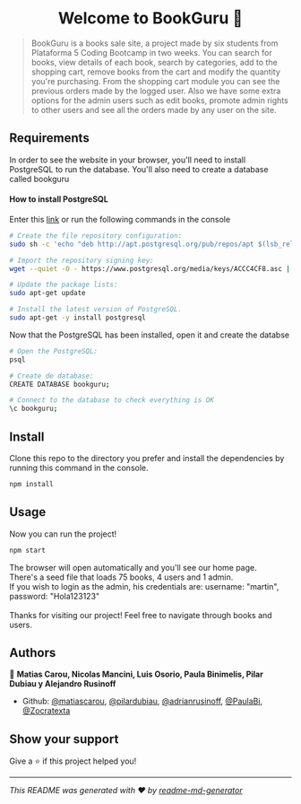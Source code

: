 <h1 align="center">Welcome to BookGuru 👋</h1>
<p>
</p>

> BookGuru is a books sale site, a project made by six students from Plataforma 5 Coding Bootcamp in two weeks. You can search for books, view details of each book, search by categories, add to the shopping cart, remove books from the cart and modify the quantity you're purchasing. From the shopping cart module you can see the previous orders made by the logged user. Also we have some extra options for the admin users such as edit books, promote admin rights to other users and see all the orders made by any user on the site.

## Requirements

<p>In order to see the website in your browser, you'll need to install PostgreSQL to run the database. You'll also need to create a database called bookguru
</br>
<h4>How to install PostgreSQL</h4>
<p>Enter this <a href="https://www.postgresql.org/download/linux/ubuntu/" target=”blank”>link</a> or run the following commands in the console</p>
</p>

```sh
# Create the file repository configuration:
sudo sh -c 'echo "deb http://apt.postgresql.org/pub/repos/apt $(lsb_release -cs)-pgdg main" > /etc/apt/sources.list.d/pgdg.list'

# Import the repository signing key:
wget --quiet -O - https://www.postgresql.org/media/keys/ACCC4CF8.asc | sudo apt-key add -

# Update the package lists:
sudo apt-get update

# Install the latest version of PostgreSQL.
sudo apt-get -y install postgresql
```

<p>Now that the PostgreSQL has been installed, open it and create the databse</p>

```sh
# Open the PostgreSQL:
psql

# Create de database:
CREATE DATABASE bookguru;

# Connect to the database to check everything is OK
\c bookguru;
```

## Install

<p>Clone this repo to the directory you prefer and install the dependencies by running this command in the console.</p>

```sh
npm install
```

## Usage

<p>Now you can run the project!</p>

```sh
npm start
```

<p>The browser will open automatically and you'll see our home page.
<br>
There's a seed file that loads 75 books, 4 users and 1 admin.
<br>
If you wish to login as the admin, his credentials are:
username: "martin", password: "Hola123123"
<br></br>
Thanks for visiting our project! Feel free to navigate through books and users.
</p>

## Authors

👤 **Matias Carou, Nicolas Mancini, Luis Osorio, Paula Binimelis, Pilar Dubiau y Alejandro Rusinoff**

- Github: [@matiascarou](https://github.com/matiascarou),  [@pilardubiau](https://github.com/pilardubiau), [@adrianrusinoff](https://github.com/adrianrusinoff), [@PaulaBi](http://github/paulabi), [@Zocratexta](http://github/zocratexta)
## Show your support

Give a ⭐️ if this project helped you!

---

_This README was generated with ❤️ by [readme-md-generator](https://github.com/kefranabg/readme-md-generator)_
